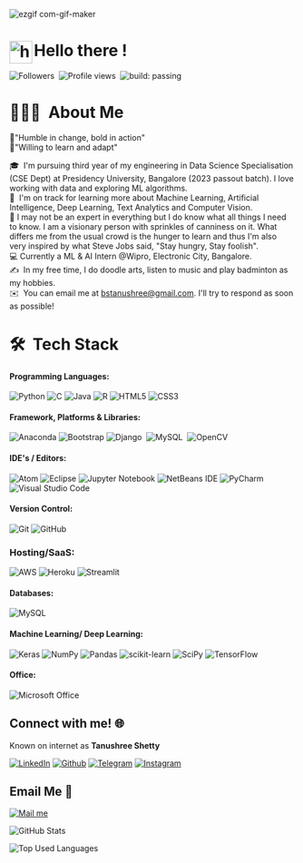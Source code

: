 ![ezgif com-gif-maker](https://user-images.githubusercontent.com/69342524/137174882-01eb6d4e-56eb-4c23-8625-09fd030bf562.gif)

# <img alt="handwavegif" src="https://user-images.githubusercontent.com/39513876/112366216-8cfe7400-8cfe-11eb-8116-7d3dbae20e97.gif" width='40' align="left"/> Hello there !

![Followers](https://img.shields.io/github/followers/Tanu-Shree-31?style=social)&nbsp;
![Profile views](https://img.shields.io/github/watchers/Tanu-Shree-31/Tanu-Shree-31?style=social)&nbsp;
![build: passing](https://img.shields.io/badge/build-passing-success)

# 👨🏻‍💻 &nbsp;About Me
🔹"Humble in change, bold in action"\
🔹"Willing to learn and adapt"

🎓 &nbsp;I'm pursuing third year of my engineering in Data Science Specialisation (CSE Dept) at Presidency University, Bangalore (2023 passout batch). I love working with data and exploring ML algorithms.\
🌱 &nbsp;I'm on track for learning more about Machine Learning, Artificial Intelligence, Deep Learning, Text Analytics and Computer Vision.\
🔹 I may not be an expert in everything but I do know what all things I need to know. I am a visionary person with sprinkles of canniness on it. What differs me from the usual crowd is the hunger to learn and thus I'm also very inspired by what Steve Jobs said, "Stay hungry, Stay foolish".\
💻 Currently a ML & AI Intern @Wipro, Electronic City, Bangalore.\
✍️ &nbsp;In my free time, I do doodle arts, listen to music and play badminton as my hobbies.\
✉️ &nbsp;You can email me at bstanushree@gmail.com. I'll try to respond as soon as possible!
<!---
📄 &nbsp;You can check my [Resume](https://drive.google.com/) for more details about work experience.
--->

# 🛠 &nbsp;Tech Stack

#### Programming Languages: 
![Python](https://img.shields.io/badge/python-3670A0?style=for-the-badge&logo=python&logoColor=ffdd54)
![C](https://img.shields.io/badge/c-%2300599C.svg?style=for-the-badge&logo=c&logoColor=white)
![Java](https://img.shields.io/badge/java-%23ED8B00.svg?style=for-the-badge&logo=java&logoColor=white)
![R](https://img.shields.io/badge/r-%23276DC3.svg?style=for-the-badge&logo=r&logoColor=white)
![HTML5](https://img.shields.io/badge/html5-%23E34F26.svg?style=for-the-badge&logo=html5&logoColor=white)
![CSS3](https://img.shields.io/badge/css3-%231572B6.svg?style=for-the-badge&logo=css3&logoColor=white)

#### Framework, Platforms & Libraries:
![Anaconda](https://img.shields.io/badge/Anaconda-%2344A833.svg?style=for-the-badge&logo=anaconda&logoColor=white)
![Bootstrap](https://img.shields.io/badge/bootstrap-%23563D7C.svg?style=for-the-badge&logo=bootstrap&logoColor=white)
![Django](https://img.shields.io/badge/-Django-05122A?style=flat&logo=django&logoColor=FFA518)&nbsp;
![MySQL](https://img.shields.io/badge/-MySQL-4479A1?style=flat&logo=MySQL&logoColor=FFA518)&nbsp;
![OpenCV](https://img.shields.io/badge/opencv-%23white.svg?style=for-the-badge&logo=opencv&logoColor=white)

#### IDE's / Editors:
![Atom](https://img.shields.io/badge/Atom-%2366595C.svg?style=for-the-badge&logo=atom&logoColor=white)
![Eclipse](https://img.shields.io/badge/Eclipse-FE7A16.svg?style=for-the-badge&logo=Eclipse&logoColor=white)
![Jupyter Notebook](https://img.shields.io/badge/jupyter-%23FA0F00.svg?style=for-the-badge&logo=jupyter&logoColor=white)
![NetBeans IDE](https://img.shields.io/badge/NetBeansIDE-1B6AC6.svg?style=for-the-badge&logo=apache-netbeans-ide&logoColor=white)
![PyCharm](https://img.shields.io/badge/pycharm-143?style=for-the-badge&logo=pycharm&logoColor=black&color=black&labelColor=green)
![Visual Studio Code](https://img.shields.io/badge/Visual%20Studio%20Code-0078d7.svg?style=for-the-badge&logo=visual-studio-code&logoColor=white)

#### Version Control:
![Git](https://img.shields.io/badge/git-%23F05033.svg?style=for-the-badge&logo=git&logoColor=white)
![GitHub](https://img.shields.io/badge/github-%23121011.svg?style=for-the-badge&logo=github&logoColor=white)

### Hosting/SaaS:
![AWS](https://img.shields.io/badge/AWS-%23FF9900.svg?style=for-the-badge&logo=amazon-aws&logoColor=white)
![Heroku](https://img.shields.io/badge/heroku-%23430098.svg?style=for-the-badge&logo=heroku&logoColor=white)
![Streamlit](https://img.shields.io/badge/Streamlit-%2344A833.svg?style=for-the-badge&logo=streamlit&logoColor=white)

#### Databases:
![MySQL](https://img.shields.io/badge/mysql-%2300f.svg?style=for-the-badge&logo=mysql&logoColor=white)

#### Machine Learning/ Deep Learning:
![Keras](https://img.shields.io/badge/Keras-%23D00000.svg?style=for-the-badge&logo=Keras&logoColor=white)
![NumPy](https://img.shields.io/badge/numpy-%23013243.svg?style=for-the-badge&logo=numpy&logoColor=white)
![Pandas](https://img.shields.io/badge/pandas-%23150458.svg?style=for-the-badge&logo=pandas&logoColor=white)
![scikit-learn](https://img.shields.io/badge/scikit--learn-%23F7931E.svg?style=for-the-badge&logo=scikit-learn&logoColor=white)
![SciPy](https://img.shields.io/badge/SciPy-%230C55A5.svg?style=for-the-badge&logo=scipy&logoColor=%white)
![TensorFlow](https://img.shields.io/badge/TensorFlow-%23FF6F00.svg?style=for-the-badge&logo=TensorFlow&logoColor=white)

#### Office:
![Microsoft Office](https://img.shields.io/badge/Microsoft_Office-D83B01?style=for-the-badge&logo=microsoft-office&logoColor=white)


## Connect with me! 🌐
Known on internet as **Tanushree Shetty**


[<img target="_blank" src="https://img.icons8.com/bubbles/100/000000/linkedin.png" title="LinkedIn">](https://www.linkedin.com/in/tanushree-b-s-9153951b1/)   [<img target="_blank" src="https://img.icons8.com/bubbles/100/000000/github.png" title="Github">](https://github.com/Tanu-Shree-31)   [<img target="_blank" src="https://img.icons8.com/bubbles/100/000000/telegram-app.png" title="Telegram"/>](https://web.telegram.org/z/)   [<img target="_blank" src="https://img.icons8.com/bubbles/100/000000/instagram-new.png" title="Instagram">](https://www.instagram.com/lltanu.shettyll/)

## Email Me :e-mail:

[<img target="_blank" src="https://img.icons8.com/bubbles/100/000000/secured-letter.png" title="Mail me">](mailto:bstanushree@gmail.com)

![GitHub Stats](https://github-readme-stats.vercel.app/api?username=Tanu-Shree-31&count_private=true&show_icons=true&theme=radical)

![Top Used Languages](https://github-readme-stats.vercel.app/api/top-langs/?username=Tanu-Shree-31&show_icons=true&theme=radical)
<!---
Tanu-Shree-31/Tanu-Shree-31 is a ✨ special ✨ repository because its `README.md` (this file) appears on your GitHub profile.
You can click the Preview link to take a look at your changes.
--->

